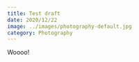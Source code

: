 ```yaml
---
title: Test draft
date: 2020/12/22
image: ../images/photography-default.jpg
category: Photography
---
```

Woooo!
